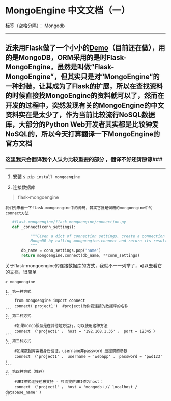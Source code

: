 ﻿# MongoEngine 中文文档（一）
标签（空格分隔）： Mongodb

---
## 近来用Flask做了一个小小的[Demo][1]（目前还在做），用的是MongoDB，ORM采用的是时Flask-MongoEngine，虽然是叫做“Flask-MongoEngine”，但其实只是对“MongoEngine”的一种封装，让其成为了Flask的扩展，所以在查找资料的时候直接找MongoEngine的资料就可以了，然而在开发的过程中，突然发现有关的MongoEngine的中文资料实在是太少了，作为当前比较流行NoSQL数据库，大部分的Python Web开发者其实都是比较钟爱NoSQL的，所以今天打算翻译一下MongoEngine的官方文档 ##
### 这里我只会翻译我个人认为比较重要的部分 ，翻译不好还请原谅###


----------


 1. 安装
  `$ pip install mongoengine`

 2. 连接数据库
   > flask-mongoengine 

    我们先来看一下flask-mongoengine中的源码，其实它就是调用的mongoengine中的connect方法
    
 ```python
    #flask-mongoengine/flask_mongoengine/connection.py
    def _connect(conn_settings):
        
            """Given a dict of connection settings, create a connection to
            MongoDB by calling mongoengine.connect and return its result.
            """
        db_name = conn_settings.pop('name')
        return mongoengine.connect(db_name, **conn_settings)
 ```
 关于flask-mongoengine的连接数据库的方式，我就不一一列举了，可以去看它的[文档][2]，很简单
 


    > mongoengine 
    
    1. 第一种方式
    ```
        from mongoengine import connect
        connect('project1')  #project1为你要连接的数据库的名称
    ```
    2. 第二种方式
    ```
        #如果mongo服务是在其他地方运行，可以使用这种方法
        connect （'project1' ， host = '192.168.1.35' ， port = 12345 ）
    ```
    3. 第三种方式
    ```
        #如果数据库需要身份验证，username并password 应提供的参数
        connect （'project1' ， username = 'webapp' ， password = 'pwd123' ）
    ```
    3. 第四种方式（推荐）
    ```
        #URI样式连接也被支持 - 只需提供URI作为host：
        connect （'project1' ， host = 'mongodb：// localhost / database_name' ）
    ```
    

  [1]: https://github.com/AngleMAXIN/FlyBlog
  [2]: http://docs.mongoengine.org/projects/flask-mongoengine/en/latest/#installing-flask-mongoengine